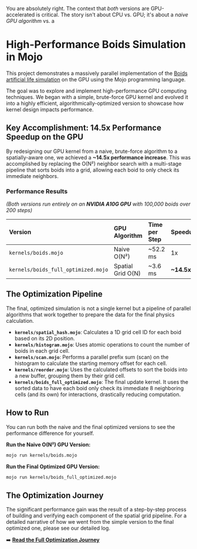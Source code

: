You are absolutely right. The context that *both* versions are GPU-accelerated is critical. The story isn't about CPU vs. GPU; it's about a *naive GPU algorithm* vs. a 

# High-Performance Boids Simulation in Mojo

This project demonstrates a massively parallel implementation of the [Boids artificial life simulation](https://en.wikipedia.org/wiki/Boids) on the GPU using the Mojo programming language.

The goal was to explore and implement high-performance GPU computing techniques. We began with a simple, brute-force GPU kernel and evolved it into a highly efficient, algorithmically-optimized version to showcase how kernel design impacts performance.

## Key Accomplishment: 14.5x Performance Speedup on the GPU

By redesigning our GPU kernel from a naive, brute-force algorithm to a spatially-aware one, we achieved a **~14.5x performance increase**. This was accomplished by replacing the O(N²) neighbor search with a multi-stage pipeline that sorts boids into a grid, allowing each boid to only check its immediate neighbors.

### Performance Results
*(Both versions run entirely on an **NVIDIA A10G GPU** with 100,000 boids over 200 steps)*

| Version | GPU Algorithm | Time per Step | Speedup |
| :--- | :--- | :--- | :--- |
| `kernels/boids.mojo` | Naive O(N²) | ~52.2 ms | 1x |
| `kernels/boids_full_optimized.mojo` | Spatial Grid O(N) | ~3.6 ms | **~14.5x** |

## The Optimization Pipeline

The final, optimized simulation is not a single kernel but a pipeline of parallel algorithms that work together to prepare the data for the final physics calculation.

*   **`kernels/spatial_hash.mojo`**: Calculates a 1D grid cell ID for each boid based on its 2D position.
*   **`kernels/histogram.mojo`**: Uses atomic operations to count the number of boids in each grid cell.
*   **`kernels/scan.mojo`**: Performs a parallel prefix sum (scan) on the histogram to calculate the starting memory offset for each cell.
*   **`kernels/reorder.mojo`**: Uses the calculated offsets to sort the boids into a new buffer, grouping them by their grid cell.
*   **`kernels/boids_full_optimized.mojo`**: The final update kernel. It uses the sorted data to have each boid only check its immediate 8 neighboring cells (and its own) for interactions, drastically reducing computation.

## How to Run

You can run both the naive and the final optimized versions to see the performance difference for yourself.

**Run the Naive O(N²) GPU Version:**
```bash
mojo run kernels/boids.mojo
```

**Run the Final Optimized GPU Version:**
```bash
mojo run kernels/boids_full_optimized.mojo
```

## The Optimization Journey

The significant performance gain was the result of a step-by-step process of building and verifying each component of the spatial grid pipeline. For a detailed narrative of how we went from the simple version to the final optimized one, please see our detailed log.

➡️ **[Read the Full Optimization Journey](./OPTIMIZATION_JOURNEY.md)**